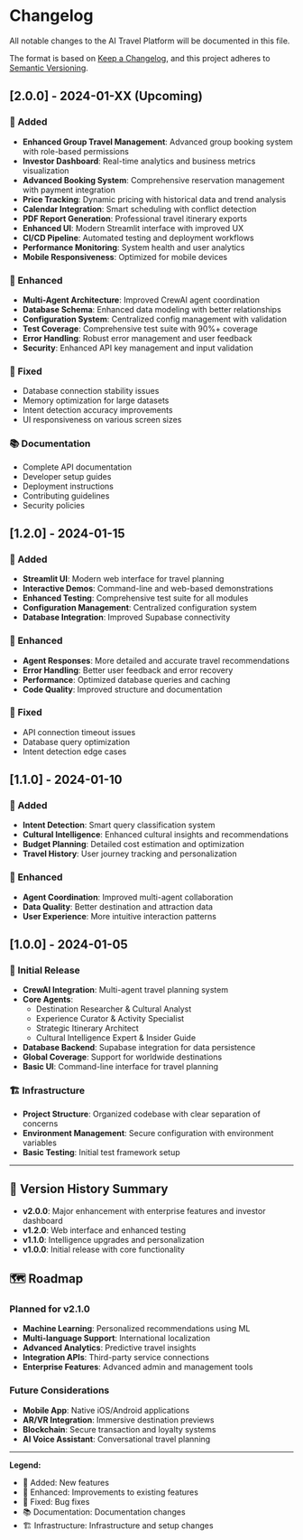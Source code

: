 # Changelog

All notable changes to the AI Travel Platform will be documented in this file.

The format is based on [Keep a Changelog](https://keepachangelog.com/en/1.0.0/),
and this project adheres to [Semantic Versioning](https://semver.org/spec/v2.0.0.html).

## [2.0.0] - 2024-01-XX (Upcoming)

### 🚀 Added
- **Enhanced Group Travel Management**: Advanced group booking system with role-based permissions
- **Investor Dashboard**: Real-time analytics and business metrics visualization
- **Advanced Booking System**: Comprehensive reservation management with payment integration
- **Price Tracking**: Dynamic pricing with historical data and trend analysis
- **Calendar Integration**: Smart scheduling with conflict detection
- **PDF Report Generation**: Professional travel itinerary exports
- **Enhanced UI**: Modern Streamlit interface with improved UX
- **CI/CD Pipeline**: Automated testing and deployment workflows
- **Performance Monitoring**: System health and user analytics
- **Mobile Responsiveness**: Optimized for mobile devices

### 🔧 Enhanced
- **Multi-Agent Architecture**: Improved CrewAI agent coordination
- **Database Schema**: Enhanced data modeling with better relationships
- **Configuration System**: Centralized config management with validation
- **Test Coverage**: Comprehensive test suite with 90%+ coverage
- **Error Handling**: Robust error management and user feedback
- **Security**: Enhanced API key management and input validation

### 🐛 Fixed
- Database connection stability issues
- Memory optimization for large datasets
- Intent detection accuracy improvements
- UI responsiveness on various screen sizes

### 📚 Documentation
- Complete API documentation
- Developer setup guides
- Deployment instructions
- Contributing guidelines
- Security policies

## [1.2.0] - 2024-01-15

### 🚀 Added
- **Streamlit UI**: Modern web interface for travel planning
- **Interactive Demos**: Command-line and web-based demonstrations
- **Enhanced Testing**: Comprehensive test suite for all modules
- **Configuration Management**: Centralized configuration system
- **Database Integration**: Improved Supabase connectivity

### 🔧 Enhanced
- **Agent Responses**: More detailed and accurate travel recommendations
- **Error Handling**: Better user feedback and error recovery
- **Performance**: Optimized database queries and caching
- **Code Quality**: Improved structure and documentation

### 🐛 Fixed
- API connection timeout issues
- Database query optimization
- Intent detection edge cases

## [1.1.0] - 2024-01-10

### 🚀 Added
- **Intent Detection**: Smart query classification system
- **Cultural Intelligence**: Enhanced cultural insights and recommendations
- **Budget Planning**: Detailed cost estimation and optimization
- **Travel History**: User journey tracking and personalization

### 🔧 Enhanced
- **Agent Coordination**: Improved multi-agent collaboration
- **Data Quality**: Better destination and attraction data
- **User Experience**: More intuitive interaction patterns

## [1.0.0] - 2024-01-05

### 🚀 Initial Release
- **CrewAI Integration**: Multi-agent travel planning system
- **Core Agents**: 
  - Destination Researcher & Cultural Analyst
  - Experience Curator & Activity Specialist  
  - Strategic Itinerary Architect
  - Cultural Intelligence Expert & Insider Guide
- **Database Backend**: Supabase integration for data persistence
- **Global Coverage**: Support for worldwide destinations
- **Basic UI**: Command-line interface for travel planning

### 🏗️ Infrastructure
- **Project Structure**: Organized codebase with clear separation of concerns
- **Environment Management**: Secure configuration with environment variables
- **Basic Testing**: Initial test framework setup

---

## 🔄 Version History Summary

- **v2.0.0**: Major enhancement with enterprise features and investor dashboard
- **v1.2.0**: Web interface and enhanced testing
- **v1.1.0**: Intelligence upgrades and personalization
- **v1.0.0**: Initial release with core functionality

## 🗺️ Roadmap

### Planned for v2.1.0
- **Machine Learning**: Personalized recommendations using ML
- **Multi-language Support**: International localization
- **Advanced Analytics**: Predictive travel insights
- **Integration APIs**: Third-party service connections
- **Enterprise Features**: Advanced admin and management tools

### Future Considerations
- **Mobile App**: Native iOS/Android applications
- **AR/VR Integration**: Immersive destination previews
- **Blockchain**: Secure transaction and loyalty systems
- **AI Voice Assistant**: Conversational travel planning

---

**Legend:**
- 🚀 Added: New features
- 🔧 Enhanced: Improvements to existing features  
- 🐛 Fixed: Bug fixes
- 📚 Documentation: Documentation changes
- 🏗️ Infrastructure: Infrastructure and setup changes
